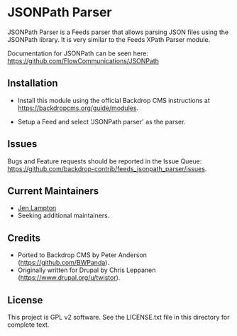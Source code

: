 JSONPath Parser
===============

JSONPath Parser is a Feeds parser that allows parsing JSON files using the
JSONPath library. It is very similar to the Feeds XPath Parser module.

Documentation for JSONPath can be seen here:
https://github.com/FlowCommunications/JSONPath

Installation
------------

- Install this module using the official Backdrop CMS instructions at
  https://backdropcms.org/guide/modules.

- Setup a Feed and select 'JSONPath parser' as the parser.

Issues
------

Bugs and Feature requests should be reported in the Issue Queue:
https://github.com/backdrop-contrib/feeds_jsonpath_parser/issues.

Current Maintainers
-------------------

- [Jen Lampton](https://github.com/jenlampton)
- Seeking additional maintainers.

Credits
-------

- Ported to Backdrop CMS by Peter Anderson (https://github.com/BWPanda).
- Originally written for Drupal by Chris Leppanen (https://www.drupal.org/u/twistor).

License
-------

This project is GPL v2 software. See the LICENSE.txt file in this directory for
complete text.

